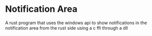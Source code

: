 # Notification Area
A rust program that uses the windows api to show notifications in the notification area from the rust side using a c ffi through a dll
